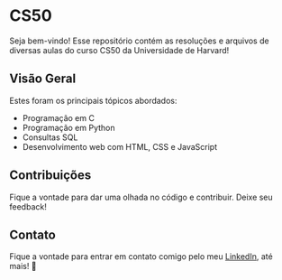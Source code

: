 # CS50

Seja bem-vindo! Esse repositório contém as resoluções e arquivos de diversas aulas do curso CS50 da Universidade de Harvard!

## Visão Geral

Estes foram os principais tópicos abordados:

- Programação em C
- Programação em Python
- Consultas SQL
- Desenvolvimento web com HTML, CSS e JavaScript

## Contribuições

Fique a vontade para dar uma olhada no código e contribuir. Deixe seu feedback!

## Contato

Fique a vontade para entrar em contato comigo pelo meu <a href="https://www.linkedin.com/in/cmiguelwm/" target="_blank">LinkedIn</a>, até mais! 👋
